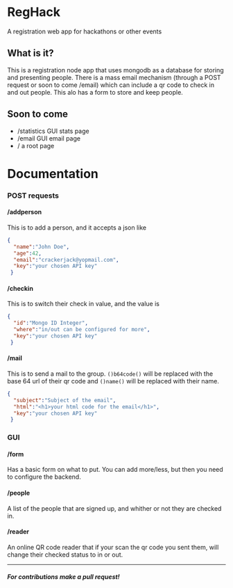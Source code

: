 # RegHack
A registration web app for hackathons or other events

## What is it?

This is a registration node app that uses mongodb as a database for storing and presenting people. There is a mass email mechanism (through a POST request or soon to come /email) which can include a qr code to check in and out people. This alo has a form to store and keep people. 

## Soon to come

- /statistics GUI stats page
- /email GUI email page
- / a root page

# Documentation
### POST requests

#### /addperson

This is to add a person, and it accepts a json like
```json
{
  "name":"John Doe",
  "age":42,
  "email":"crackerjack@yopmail.com",
  "key":"your chosen API key"
 }
 ```
 #### /checkin

This is to switch their check in value, and the value is
```json
{
  "id":"Mongo ID Integer",
  "where":"in/out can be configured for more",
  "key":"your chosen API key"
 }
 ```
 #### /mail

This is to send a mail to the group. `()b64code()` will be replaced with the base 64 url of their qr code and `()name()` will be replaced with their name.
```json
{
  "subject":"Subject of the email",
  "html":"<h1>your html code for the email</h1>",
  "key":"your chosen API key"
 }
 ```
 
 ### GUI
 
 #### /form
 
 Has a basic form on what to put. You can add more/less, but then you need to configure the backend.
 
 #### /people
 
 A list of the people that are signed up, and whither or not they are checked in.
 
 #### /reader
 
 An online QR code reader that if your scan the qr code you sent them, will change their checked status to in or out.
 
 <hr>
 
 ##### For contributions make a pull request!
